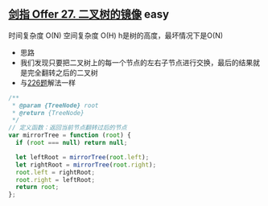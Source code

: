 ## [剑指 Offer 27. 二叉树的镜像](https://leetcode.cn/problems/er-cha-shu-de-jing-xiang-lcof/) <Badge type="success">easy</Badge>

时间复杂度 O(N)
空间复杂度 O(H)  h是树的高度，最坏情况下是O(N)
- 思路
- 我们发现只要把二叉树上的每一个节点的左右子节点进行交换，最后的结果就是完全翻转之后的二叉树
- 与[226题](/js-logs/binary-tree#226翻转二叉树)解法一样

```js
/**
 * @param {TreeNode} root
 * @return {TreeNode}
 */
// 定义函数：返回当前节点翻转过后的节点
var mirrorTree = function (root) {
  if (root === null) return null;

  let leftRoot = mirrorTree(root.left);
  let rightRoot = mirrorTree(root.right);
  root.left = rightRoot;
  root.right = leftRoot;
  return root;
};
```
